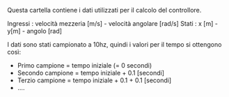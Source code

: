 Questa cartella contiene i dati utilizzati per il calcolo del controllore. 

Ingressi : velocità mezzeria [m/s] - velocità angolare [rad/s]
Stati : x [m] - y[m] - angolo [rad]

I dati sono stati campionato a 10hz, quindi i valori per il tempo si ottengono così:
- Primo campione = tempo iniziale (= 0 secondi)
- Secondo campione = tempo iniziale + 0.1 [secondi]
- Terzio campione = tempo iniziale + 0.1  + 0.1  [secondi]
- ....
